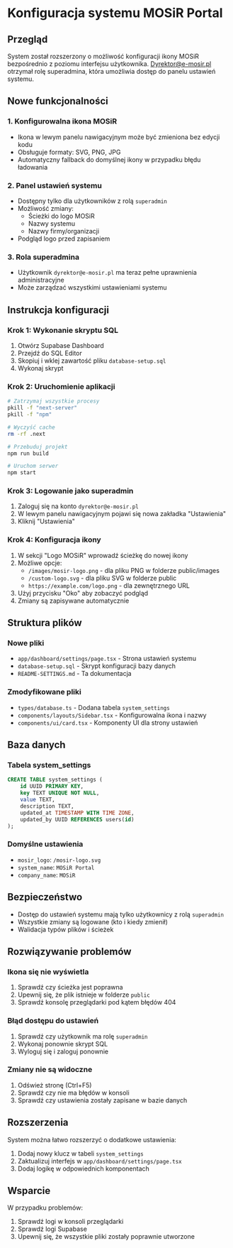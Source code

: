# Konfiguracja systemu MOSiR Portal

## Przegląd

System został rozszerzony o możliwość konfiguracji ikony MOSiR bezpośrednio z poziomu interfejsu użytkownika. Dyrektor@e-mosir.pl otrzymał rolę superadmina, która umożliwia dostęp do panelu ustawień systemu.

## Nowe funkcjonalności

### 1. Konfigurowalna ikona MOSiR
- Ikona w lewym panelu nawigacyjnym może być zmieniona bez edycji kodu
- Obsługuje formaty: SVG, PNG, JPG
- Automatyczny fallback do domyślnej ikony w przypadku błędu ładowania

### 2. Panel ustawień systemu
- Dostępny tylko dla użytkowników z rolą `superadmin`
- Możliwość zmiany:
  - Ścieżki do logo MOSiR
  - Nazwy systemu
  - Nazwy firmy/organizacji
- Podgląd logo przed zapisaniem

### 3. Rola superadmina
- Użytkownik `dyrektor@e-mosir.pl` ma teraz pełne uprawnienia administracyjne
- Może zarządzać wszystkimi ustawieniami systemu

## Instrukcja konfiguracji

### Krok 1: Wykonanie skryptu SQL
1. Otwórz Supabase Dashboard
2. Przejdź do SQL Editor
3. Skopiuj i wklej zawartość pliku `database-setup.sql`
4. Wykonaj skrypt

### Krok 2: Uruchomienie aplikacji
```bash
# Zatrzymaj wszystkie procesy
pkill -f "next-server"
pkill -f "npm"

# Wyczyść cache
rm -rf .next

# Przebuduj projekt
npm run build

# Uruchom serwer
npm start
```

### Krok 3: Logowanie jako superadmin
1. Zaloguj się na konto `dyrektor@e-mosir.pl`
2. W lewym panelu nawigacyjnym pojawi się nowa zakładka "Ustawienia"
3. Kliknij "Ustawienia"

### Krok 4: Konfiguracja ikony
1. W sekcji "Logo MOSiR" wprowadź ścieżkę do nowej ikony
2. Możliwe opcje:
   - `/images/mosir-logo.png` - dla pliku PNG w folderze public/images
   - `/custom-logo.svg` - dla pliku SVG w folderze public
   - `https://example.com/logo.png` - dla zewnętrznego URL
3. Użyj przycisku "Oko" aby zobaczyć podgląd
4. Zmiany są zapisywane automatycznie

## Struktura plików

### Nowe pliki
- `app/dashboard/settings/page.tsx` - Strona ustawień systemu
- `database-setup.sql` - Skrypt konfiguracji bazy danych
- `README-SETTINGS.md` - Ta dokumentacja

### Zmodyfikowane pliki
- `types/database.ts` - Dodana tabela `system_settings`
- `components/layouts/Sidebar.tsx` - Konfigurowalna ikona i nazwy
- `components/ui/card.tsx` - Komponenty UI dla strony ustawień

## Baza danych

### Tabela system_settings
```sql
CREATE TABLE system_settings (
    id UUID PRIMARY KEY,
    key TEXT UNIQUE NOT NULL,
    value TEXT,
    description TEXT,
    updated_at TIMESTAMP WITH TIME ZONE,
    updated_by UUID REFERENCES users(id)
);
```

### Domyślne ustawienia
- `mosir_logo`: `/mosir-logo.svg`
- `system_name`: `MOSiR Portal`
- `company_name`: `MOSiR`

## Bezpieczeństwo

- Dostęp do ustawień systemu mają tylko użytkownicy z rolą `superadmin`
- Wszystkie zmiany są logowane (kto i kiedy zmienił)
- Walidacja typów plików i ścieżek

## Rozwiązywanie problemów

### Ikona się nie wyświetla
1. Sprawdź czy ścieżka jest poprawna
2. Upewnij się, że plik istnieje w folderze `public`
3. Sprawdź konsolę przeglądarki pod kątem błędów 404

### Błąd dostępu do ustawień
1. Sprawdź czy użytkownik ma rolę `superadmin`
2. Wykonaj ponownie skrypt SQL
3. Wyloguj się i zaloguj ponownie

### Zmiany nie są widoczne
1. Odśwież stronę (Ctrl+F5)
2. Sprawdź czy nie ma błędów w konsoli
3. Sprawdź czy ustawienia zostały zapisane w bazie danych

## Rozszerzenia

System można łatwo rozszerzyć o dodatkowe ustawienia:
1. Dodaj nowy klucz w tabeli `system_settings`
2. Zaktualizuj interfejs w `app/dashboard/settings/page.tsx`
3. Dodaj logikę w odpowiednich komponentach

## Wsparcie

W przypadku problemów:
1. Sprawdź logi w konsoli przeglądarki
2. Sprawdź logi Supabase
3. Upewnij się, że wszystkie pliki zostały poprawnie utworzone







